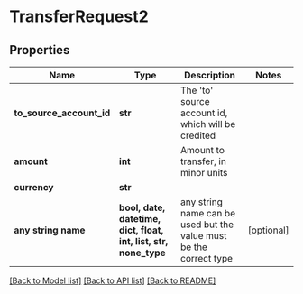 # TransferRequest2


## Properties
Name | Type | Description | Notes
------------ | ------------- | ------------- | -------------
**to_source_account_id** | **str** | The &#39;to&#39; source account id, which will be credited | 
**amount** | **int** | Amount to transfer, in minor units | 
**currency** | **str** |  | 
**any string name** | **bool, date, datetime, dict, float, int, list, str, none_type** | any string name can be used but the value must be the correct type | [optional]

[[Back to Model list]](../README.md#documentation-for-models) [[Back to API list]](../README.md#documentation-for-api-endpoints) [[Back to README]](../README.md)


